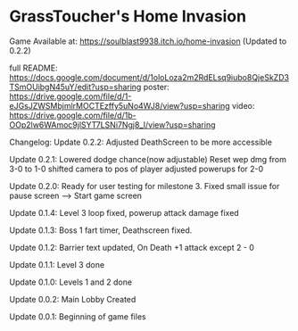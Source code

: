 # GrassToucher's Home Invasion

Game Available at:
https://soulblast9938.itch.io/home-invasion (Updated to 0.2.2)

full README: https://docs.google.com/document/d/1oloLoza2m2RdELsq9iubo8QjeSkZD3TSmOUibgN45uY/edit?usp=sharing
poster: https://drive.google.com/file/d/1-eJGsJZWSMbjmlrMOCTEzffy5uNo4WJ8/view?usp=sharing
video: https://drive.google.com/file/d/1b-OOp2lw6WAmoc9jlSYT7LSNi7Ngj8_I/view?usp=sharing

Changelog: 
Update 0.2.2:
Adjusted DeathScreen to be more accessible

Update 0.2.1:
Lowered dodge chance(now adjustable)
Reset wep dmg from 3-0 to 1-0
shifted camera to pos of player
adjusted powerups for 2-0

Update 0.2.0:
Ready for user testing for milestone 3. Fixed small issue for pause screen --> Start game screen

Update 0.1.4:
Level 3 loop fixed, powerup attack damage fixed

Update 0.1.3:
Boss 1 fart timer,
Deathscreen fixed. 

Update 0.1.2:
Barrier text updated,
On Death +1 attack except 2 - 0

Update 0.1.1:
Level 3 done

Update 0.1.0:
Levels 1 and 2 done

Update 0.0.2:
Main Lobby Created

Update 0.0.1:
Beginning of game files
